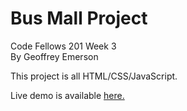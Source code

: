 # Bus Mall Project  
Code Fellows 201 Week 3  
By Geoffrey Emerson

This project is all HTML/CSS/JavaScript.

Live demo is available [here.](http://geoffreyemerson.github.io/code201-week3)

